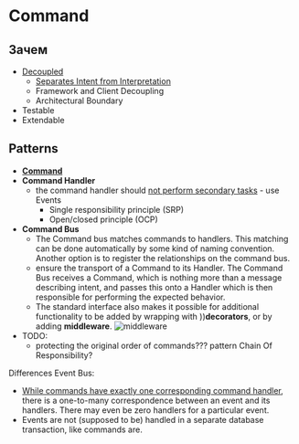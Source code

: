 # Command

## Зачем

- [Decoupled](https://barryvanveen.nl/articles/49-what-is-a-command-bus-and-why-should-you-use-it)
	- [Separates Intent from Interpretation](https://www.sitepoint.com/command-buses-demystified-a-look-at-the-tactician-package/)
	- Framework and Client Decoupling
	- Architectural Boundary
- Testable
- Extendable

## Patterns

- [__Command__](https://www.sitepoint.com/command-buses-demystified-a-look-at-the-tactician-package/)
- __Command Handler__
	- the command handler should [not perform secondary tasks](https://matthiasnoback.nl/2015/01/from-commands-to-events/) - use Events
		- Single responsibility principle (SRP)
		- Open/closed principle (OCP) 
- __Command Bus__
	- The Command bus matches commands to handlers. This matching can be done automatically by some kind of naming convention. Another option is to register the relationships on the command bus.
	- ensure the transport of a Command to its Handler. The Command Bus receives a Command, which is nothing more than a message describing intent, and passes this onto a Handler which is then responsible for performing the expected behavior.
	- The standard interface also makes it possible for additional functionality to be added by wrapping with ))__decorators__, or by adding __middleware__.
	![middleware](https://uploads.sitepoint.com/wp-content/uploads/2016/01/1453218734middleware-pipeline.png)
- TODO:
	- protecting the original order of commands??? pattern Chain Of Responsibility?

Differences Event Bus:

-  [While commands have exactly one corresponding command handler](https://matthiasnoback.nl/2015/01/some-questions-about-the-command-bus/), there is a one-to-many correspondence between an event and its handlers. There may even be zero handlers for a particular event.
- Events are not (supposed to be) handled in a separate database transaction, like commands are.



